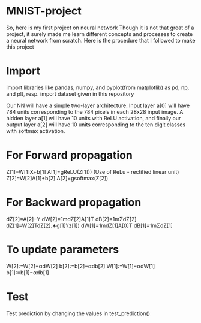 # MNIST-project
So, here is my first project on neural network Though it is not that great of a project, it surely made me learn different concepts and processes to create a neural network from scratch.
Here is the procedure that I followed to make this project
# Import
import libraries like pandas, numpy, and pyplot(from matplotlib) as pd, np, and plt, resp.
import dataset given in this repository

Our NN will have a simple two-layer architecture. Input layer  a[0]
  will have 784 units corresponding to the 784 pixels in each 28x28 input image. A hidden layer  a[1]
  will have 10 units with ReLU activation, and finally our output layer  a[2]
  will have 10 units corresponding to the ten digit classes with softmax activation.

# For Forward propagation
Z[1]=W[1]X+b[1]
A[1]=gReLU(Z[1])) (Use of ReLu - rectified linear unit)
Z[2]=W[2]A[1]+b[2]
A[2]=gsoftmax(Z[2])

# For Backward propagation
dZ[2]=A[2]−Y
dW[2]=1mdZ[2]A[1]T
dB[2]=1mΣdZ[2]
dZ[1]=W[2]TdZ[2].∗g[1]′(z[1])
dW[1]=1mdZ[1]A[0]T
dB[1]=1mΣdZ[1]

# To update parameters
W[2]:=W[2]−αdW[2]
b[2]:=b[2]−αdb[2]
W[1]:=W[1]−αdW[1]
b[1]:=b[1]−αdb[1]

# Test
Test prediction by changing the values in test_prediction()


